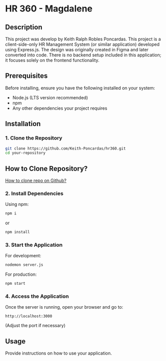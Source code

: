 # HR 360 - Magdalene

## Description
This project was develop by Keith Ralph Robles Poncardas.
This project is a client-side-only HR Management System (or similar application) developed using Express.js. The design was originally created in Figma and later converted into code. There is no backend setup included in this application; it focuses solely on the frontend functionality.

## Prerequisites
Before installing, ensure you have the following installed on your system:

- Node.js (LTS version recommended)
- npm
- Any other dependencies your project requires

## Installation

### 1. Clone the Repository

```bash
git clone https://github.com/Keith-Poncardas/hr360.git
cd your-repository
```

## How to Clone Repository?

[How to clone repo on Github?](https://www.youtube.com/watch?v=EhxPBMQFCaI)

### 2. Install Dependencies

Using npm:

```bash
npm i
```

or 

```bash
npm install
```

### 3. Start the Application

For development:

```bash
nodemon server.js
```

For production:

```bash
npm start
```

### 4. Access the Application

Once the server is running, open your browser and go to:

```
http://localhost:3000
```

(Adjust the port if necessary)

## Usage
Provide instructions on how to use your application.

